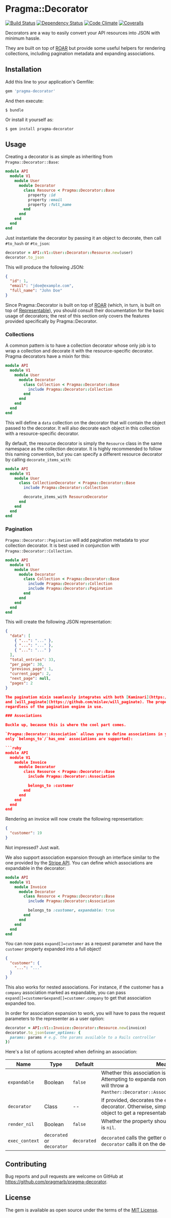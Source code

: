 # Pragma::Decorator

[![Build Status](https://img.shields.io/travis/pragmarb/pragma-decorator.svg?maxAge=3600&style=flat-square)](https://travis-ci.org/pragmarb/pragma-decorator)
[![Dependency Status](https://img.shields.io/gemnasium/pragmarb/pragma-decorator.svg?maxAge=3600&style=flat-square)](https://gemnasium.com/github.com/pragmarb/pragma-decorator)
[![Code Climate](https://img.shields.io/codeclimate/github/pragmarb/pragma-decorator.svg?maxAge=3600&style=flat-square)](https://codeclimate.com/github/pragmarb/pragma-decorator)
[![Coveralls](https://img.shields.io/coveralls/pragmarb/pragma-decorator.svg?maxAge=3600&style=flat-square)](https://coveralls.io/github/pragmarb/pragma-decorator)

Decorators are a way to easily convert your API resources into JSON with minimum hassle.

They are built on top of [ROAR](https://github.com/apotonick/roar) but provide some useful helpers
for rendering collections, including pagination metadata and expanding associations.

## Installation

Add this line to your application's Gemfile:

```ruby
gem 'pragma-decorator'
```

And then execute:

```console
$ bundle
```

Or install it yourself as:

```console
$ gem install pragma-decorator
```

## Usage

Creating a decorator is as simple as inheriting from `Pragma::Decorator::Base`:

```ruby
module API
  module V1
    module User
      module Decorator
        class Resource < Pragma::Decorator::Base
          property :id
          property :email
          property :full_name
        end
      end
    end
  end
end
```

Just instantiate the decorator by passing it an object to decorate, then call `#to_hash` or
`#to_json`:

```ruby
decorator = API::V1::User::Decorator::Resource.new(user)
decorator.to_json
```

This will produce the following JSON:

```json
{
  "id": 1,
  "email": "jdoe@example.com",
  "full_name": "John Doe"
}
```

Since Pragma::Decorator is built on top of [ROAR](https://github.com/apotonick/roar) (which, in
turn, is built on top of [Representable](https://github.com/apotonick/representable)), you should
consult their documentation for the basic usage of decorators; the rest of this section only covers
the features provided specifically by Pragma::Decorator.

### Collections

A common pattern is to have a collection decorator whose only job is to wrap a collection and
decorate it with the resource-specific decorator. Pragma decorators have a mixin for this:

```ruby
module API
  module V1
    module User
      module Decorator
        class Collection < Pragma::Decorator::Base
          include Pragma::Decorator::Collection
        end
      end
    end
  end
end
```

This will define a `data` collection on the decorator that will contain the object passed to the
decorator. It will also decorate each object in this collection with a resource-specific decorator.

By default, the resource decorator is simply the `Resource` class in the same namespace as the
collection decorator. It is highly recommended to follow this naming convention, but you can specify
a different resource decorator by calling `decorate_items_with`:

```ruby
module API
  module V1
    module User
      class CollectionDecorator < Pragma::Decorator::Base
        include Pragma::Decorator::Collection

        decorate_items_with ResourceDecorator
      end
    end
  end
end
```

### Pagination

`Pragma::Decorator::Pagination` will add pagination metadata to your collection decorator. It is
best used in conjunction with `Pragma::Decorator::Collection`.

```ruby
module API
  module V1
    module User
      module Decorator
        class Collection < Pragma::Decorator::Base
          include Pragma::Decorator::Collection
          include Pragma::Decorator::Pagination
        end
      end
    end
  end
end
```

This will create the following JSON representation:

```json
{
  "data": [
    { "...": "..." },
    { "...": "..." },
    { "...": "..." }
  ],
  "total_entries": 33,
  "per_page": 30,
  "previous_page": 1,
  "current_page": 2,
  "next_page": null,
  "pages": 2
}

The pagination mixin seamlessly integrates with both [Kaminari](https://github.com/amatsuda/kaminari)
and [will_paginate](https://github.com/mislav/will_paginate). The property names are the same,
regardless of the pagination engine in use.

### Associations

Buckle up, because this is where the cool part comes.

`Pragma::Decorator::Association` allows you to define associations in your decorator (currently,
only `belongs_to`/`has_one` associations are supported):

```ruby
module API
  module V1
    module Invoice
      module Decorator
        class Resource < Pragma::Decorator::Base
          include Pragma::Decorator::Association

          belongs_to :customer
        end
      end
    end
  end
end
```

Rendering an invoice will now create the following representation:

```json
{
  "customer": 19
}
```

Not impressed? Just wait.

We also support association expansion through an interface similar to the one provided by the
[Stripe API](https://stripe.com/docs/api/curl#expanding_objects). You can define which associations
are expandable in the decorator:

```ruby
module API
  module V1
    module Invoice
      module Decorator
        class Resource < Pragma::Decorator::Base
          include Pragma::Decorator::Association

          belongs_to :customer, expandable: true
        end
      end
    end
  end
end
```

You can now pass `expand[]=customer` as a request parameter and have the `customer` property
expanded into a full object!

```json
{
  "customer": {
    "...": "..."
  }
}
```

This also works for nested associations. For instance, if the customer has a `company` association
marked as expandable, you can pass `expand[]=customer&expand[]=customer.company` to get that
association expanded too.

In order for association expansion to work, you will have to pass the request parameters to the
representer as a user option:

```ruby
decorator = API::V1::Invoice::Decorator::Resource.new(invoice)
decorator.to_json(user_options: {
  params: params # e.g. the params available to a Rails controller
})
```

Here's a list of options accepted when defining an association:

Name | Type | Default | Meaning
---- | ---- | ------- | -------
`expandable` | Boolean | `false` | Whether this association is expandable by consumers. Attempting to expanda non-expandable association will throw a `Panther::Decorator::Association::UnexpandableError`.
`decorator` | Class | -- | If provided, decorates the expanded object with this decorator. Otherwise, simply calls `#to_hash` on the object to get a representable hash.
`render_nil` | Boolean | `false` | Whether the property should be rendered at all when it is `nil`.
`exec_context` | `decorated` or `decorator` | `decorated` | `decorated` calls the getter on decorated object. `decorator` calls it on the decorator instance.

## Contributing

Bug reports and pull requests are welcome on GitHub at https://github.com/pragmarb/pragma-decorator.

## License

The gem is available as open source under the terms of the [MIT License](http://opensource.org/licenses/MIT).
